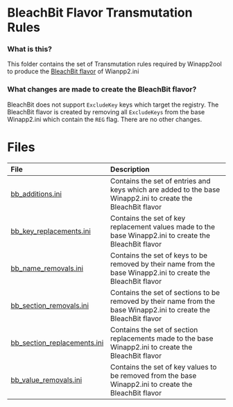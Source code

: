 # BleachBit Flavor Transmutation Rules 

### What is this? 

This folder contains the set of Transmutation rules required by Winapp2ool to produce the [BleachBit flavor](https://raw.githubusercontent.com/MoscaDotTo/Winapp2/refs/heads/master/Non-CCleaner/BleachBit/Winapp2.ini) of Wianpp2.ini 

### What changes are made to create the BleachBit flavor? 

BleachBit does not support `ExcludeKey` keys which target the registry. The BleachBit flavor is created by removing all `ExcludeKeys` from the base Winapp2.ini which contain the `REG` flag. There are no other changes. 

# Files 
| File                                                                                                                                                  | Description                                                                                                       |
| :-                                                                                                                                                    | :-                                                                                                                |
| [bb_additions.ini](https://raw.githubusercontent.com/MoscaDotTo/Winapp2/refs/heads/master/Assembler/BleachBit/bb_additions.ini)                       | Contains the set of entries and keys which are added to the base Winapp2.ini to create the BleachBit flavor       |
| [bb_key_replacements.ini](https://raw.githubusercontent.com/MoscaDotTo/Winapp2/refs/heads/master/Assembler/BleachBit/bb_key_replacements.ini)         | Contains the set of key replacement values made to the base Winapp2.ini to create the BleachBit flavor            |
| [bb_name_removals.ini](https://raw.githubusercontent.com/MoscaDotTo/Winapp2/refs/heads/master/Assembler/BleachBit/bb_name_removals.ini)               | Contains the set of keys to be removed by their name from the base Winapp2.ini to create the BleachBit flavor     |
| [bb_section_removals.ini](https://raw.githubusercontent.com/MoscaDotTo/Winapp2/refs/heads/master/Assembler/BleachBit/bb_section_removals.ini)         | Contains the set of sections to be removed by their name from the base Winapp2.ini to create the BleachBit flavor | 
| [bb_section_replacements.ini](https://raw.githubusercontent.com/MoscaDotTo/Winapp2/refs/heads/master/Assembler/BleachBit/bb_section_replacements.ini) | Contains the set of section replacements made to the base Winapp2.ini to create the BleachBit flavor              | 
| [bb_value_removals.ini](https://raw.githubusercontent.com/MoscaDotTo/Winapp2/refs/heads/master/Assembler/BleachBit/bb_value_removals.ini)             | Contains the set of key values to be removed from the base Winapp2.ini to create the BleachBit flavor             | 